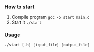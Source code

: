 ### How to start

1. Compile program `gcc -o start main.c`
2. Start it `./start`

### Usage
`./start [-h] [input_file] [output_file]`
